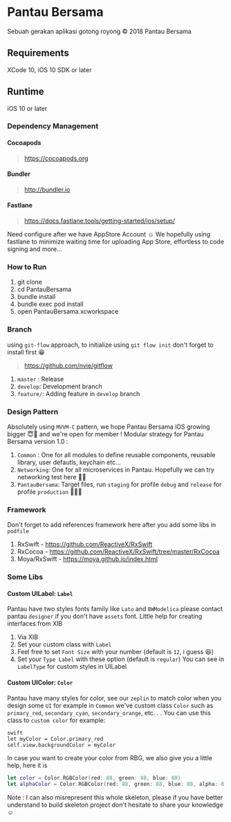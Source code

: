#  Pantau Bersama

Sebuah gerakan aplikasi gotong royong  © 2018 Pantau Bersama  


## Requirements

XCode 10, iOS 10 SDK or later

## Runtime

iOS 10 or later

### Dependency Management

#### Cocoapods

> https://cocoapods.org

#### Bundler

> http://bundler.io

#### Fastlane

>https://docs.fastlane.tools/getting-started/ios/setup/

Need configure after we have AppStore Account ☺️ 
We hopefully using fastlane to minimize waiting time for uploading App Store, effortless to code signing and more... 

### How to Run

1. git clone 
1. cd PantauBersama
1. bundle install
1. bundle exec pod install
1. open PantauBersama.xcworkspace

### Branch
using `git-flow` approach, to initialize using `git flow init` don't forget to install first 😁

>https://github.com/nvie/gitflow

1. `master` : Release 
1. `develop`: Development branch
1. `feature/`: Adding feature in `develop` branch

### Design Pattern
Absolutely using `MVVM-C` pattern, we hope Pantau Bersama iOS growing bigger 😇🥇 and we're open for member !
Modular strategy for Pantau Bersama version 1.0 :

1. `Common` : One for all modules to define reusable components, reusable library, user defautls, keychain etc...
1. `Networking`: One for all microservices in Pantau. Hopefully we can try networking test here 🏄‍♂️
1. `PantauBersama`: Target files, run `staging` for profile `debug` and `release` for profile `production` 👨🏻‍💻

### Framework
Don't forget to add references framework here after you add some libs in `podfile`

1. RxSwift - https://github.com/ReactiveX/RxSwift
1. RxCocoa - https://github.com/ReactiveX/RxSwift/tree/master/RxCocoa
1. Moya/RxSwift - https://moya.github.io/index.html


### Some Libs
#### Custom UILabel:  `Label`
Pantau have two styles fonts family like `Lato` and `BWModelica` please contact pantau `designer` if you don't have `assets` font. Little help for creating interfaces from XIB

1. Via XIB
1. Set your custom class with `Label`
1. Feel free to set `Font Size` with your number (default is `12`, i guess :laughing:)
1. Set your `Type Label` with these option (default is `regular`)
You can see in `LabelType` for custom styles in UILabel 

#### Custom UIColor: `Color`
Pantau have many styles for color, see our `zeplin` to match color when you design some `UI`
for example in `Common` we've custom class `Color` such as `primary_red`, `secondary_cyan`, `secondary_orange`, etc. . .
You can use this class to `custom color` for example:

```
swift
let myColor = Color.primary_red
self.view.backgroundColor = myColor
```
In case you want to create your color from RBG, we also give you a little help, here it is
```swift
let color = Color.RGBColor(red: 88, green: 88, blue: 88)
let alphaColor = Color.RGBColor(red: 88, green: 88, blue: 88, alpha: 0.4)
```
Note : I can also misrepresent this whole skeleton, please if you have better understand to build skeleton project don't hesitate to share your knowledge ☺️
